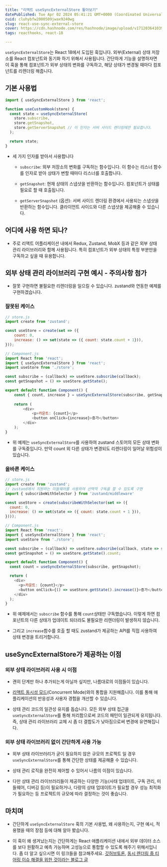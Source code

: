 ```yaml
---
title: "리액트 useSyncExternalStore 톺아보기"
datePublished: Tue Apr 02 2024 05:41:21 GMT+0000 (Coordinated Universal Time)
cuid: cluhybfw2000509jwax9240wg
slug: react-use-sync-external-store
cover: https://cdn.hashnode.com/res/hashnode/image/upload/v1712036410396/65d1b619-d01f-4b57-9d00-85802d3f0792.webp
tags: reacthooks, react-18

---
```


`useSyncExternalStore`는 React 18에서 도입된 훅입니다. 외부(External) 상태 저장소를 React 컴포넌트와 동기화 하기 위해서 사용됩니다. 간단하게 기능을 설명하자면 이 훅을 통해 컴포넌트가 외부 상태의 변화를 구독하고, 해당 상태가 변경될 때마다 컴포넌트를 리렌더링 해줍니다.

## 기본 사용법

```javascript
import { useSyncExternalStore } from 'react';

function useCustomHook(store) {
  const state = useSyncExternalStore(
    store.subscribe,
    store.getSnapshot,
    store.getServerSnapshot // 이 인자는 서버 사이드 렌더링에만 필요합니다.
  );

  return state;
}
```

* 세 가지 인자를 받아서 사용합니다
    
    * `subscribe`: 외부 저장소의 변화를 구독하는 함수입니다. 이 함수는 리스너 함수를 인자로 받아 상태가 변할 때마다 리스너를 호출합니다.
        
    * `getSnapshot`: 현재 상태의 스냅샷을 반환하는 함수입니다. 컴포넌트가 상태를 필요로 할 때 호출됩니다.
        
    * `getServerSnapshot` (옵션): 서버 사이드 렌더링 환경에서 사용되는 스냅샷을 반환하는 함수입니다. 클라이언트 사이드와 다른 스냅샷을 제공해줄 수 있습니다.
        

## 어디에 사용 하면 되나?

* 주로 리액트 어플리케이션 내에서 Redux, Zustand, MobX 등과 같은 외부 상태 관리 라이브러리와 함께 사용됩니다. 특히 컴포넌트가 외부 상태의 특정 부분만을 구독하고 싶을 때 유용합니다.
    

## 외부 상태 관리 라이브러리 구현 예시 - 주의사항 첨가

* 잘못 구현하면 불필요한 리렌더링을 일으킬 수 있습니다. zustand와 연동한 예제를 구현하겠습니다.
    

### 잘못된 케이스

```javascript
// store.js
import create from 'zustand';

const useStore = create(set => ({
    count: 0,
    increase: () => set(state => ({ count: state.count + 1})),
}));

// Component.js
import React from 'react';
import { useSyncExternalStore } from 'react';
import useStore from './store';

const subscribe = (callback) => useStore.subscribe(callback);
const getSnapshot = () => useStore.getState();

export default function Component() {
    const { count, increase } = useSyncExternalStore(subscribe, getSnapshot);
    
    return (
        <div>
            <p>카운트: {count}</p>
            <button onClick={increase}>증가</button>
        </div>
    );
}
```

* 위 예제는 `useSyncExternalStore`를 사용하여 zustand 스토어의 모든 상태 변화를 구독중입니다. 만약 count 외 다른 상태가 변경되도 리렌더링이 일어날 위험성이 있습니다.
    

### 올바른 케이스

```javascript
// store.js
import create from 'zustand';
// zustand에서 지원하는 미들웨어를 사용하여 선택적 구독을 할 수 있도록 구현
import { subscribeWithSelector } from 'zustand/middleware'

const useStore = create(subscribeWithSelector(set => ({
  count: 0,
  increase: () => set(state => ({ count: state.count + 1 })),
})));

// Component.js
import React from 'react';
import { useSyncExternalStore } from 'react';
import useStore from './store';

const subscribe = (callback) => useStore.subscribe(callback, state => state.count);
const getSnapshot = () => useStore.getState().count;

export default function Component() {
  const count = useSyncExternalStore(subscribe, getSnapshot);

  return (
    <div>
      <p>카운트: {count}</p>
      <button onClick={() => useStore.getState().increase()}>증가</button>
    </div>
  );
}
```

* 위 예제에서는 `subscribe` 함수를 통해 `count`상태만 구독했습니다. 이렇게 하면 컴포넌트의 다른 상태가 업데이트 되더라도 불필요한 리렌더링이 발생하지 않습니다.
    
* 그리고 `increase`함수를 호출 할 때도 zustand가 제공하는 API를 직접 사용하여 상태 변경을 트리거합니다.
    

## useSyncExternalStore가 제공하는 이점

### 외부 상태 라이브러리 사용 시 이점

* 괜히 단계만 하나 추가되는게 아닐까 싶지만, 나름대로의 이점들이 있습니다.
    
* [리액트 동시성 모드](https://medium.com/swlh/what-is-react-concurrent-mode-46989b5f15da)(Concurrent Mode)와의 통합을 지원해줍니다. 이를 통해 애플리케이션의 반응성과 사용자 경험을 개선할 수 있습니다.
    
* 상태 관리 코드의 일관성 유지를 돕습니다. 모든 외부 상태 접근을 `useSyncExternalStore`를 통해 처리함으로써 코드의 패턴이 일관되게 유지됩니다. 즉, 상태 관리 라이브러리 교체 시 좀 더 결합도가 낮아짐으로써 변경에 유연해집니다.
    

### 외부 상태 라이브러리 없이 간단하게 사용 가능

* 외부 상태 라이브러리가 굳이 필요하지 않은 규모의 프로젝트 일 경우 `useSyncExternalStore`를 통해 간단한 상태를 제공해줄 수 있습니다.
    
* 상태 관리 로직을 완전히 제어할 수 있어서 나름의 이점이 있습니다.
    
* 다만 상태 관리 라이브러리들이 제공하는 다양한 기능(사태 업데이트, 구독 관리, 미들웨어, 디버깅 등)이 필요하거나, 다량의 상태 업데이트가 필요할 경우 성능 최적화가 필요하는 등 프로젝트의 규모에 따라 결정하는 것이 좋습니다.
    

## 마치며

* 간단하게 `useSyncExternalStore` 훅의 기본 사용법, 왜 사용하는지, 구현 예시, 적용했을 때의 장점 등에 대해 알아 봤습니다.
    
* 이 훅이 왜 생겨났는지는 간단하게는 React 애플리케이션 내에서 외부 데이터 소스를 보다 원활하고 예측 가능하며 고성능으로 통합할 수 있도록 해주기 위해서입니다. 좀 더 알고 싶으시면 이 링크들을 참고해주세요. [깃허브토론](https://github.com/reactwg/react-18/discussions/86), [동시 렌더링 중 티어링 이슈 해결을 위한 것이라는 블로그 글](https://blog.saeloun.com/2021/12/30/react-18-useSyncExternalStore-api/)